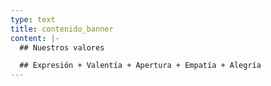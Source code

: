 ```yaml
---
type: text
title: contenido_banner
content: |-
  ## Nuestros valores

  ## Expresión + Valentía + Apertura + Empatía + Alegría
---
```


